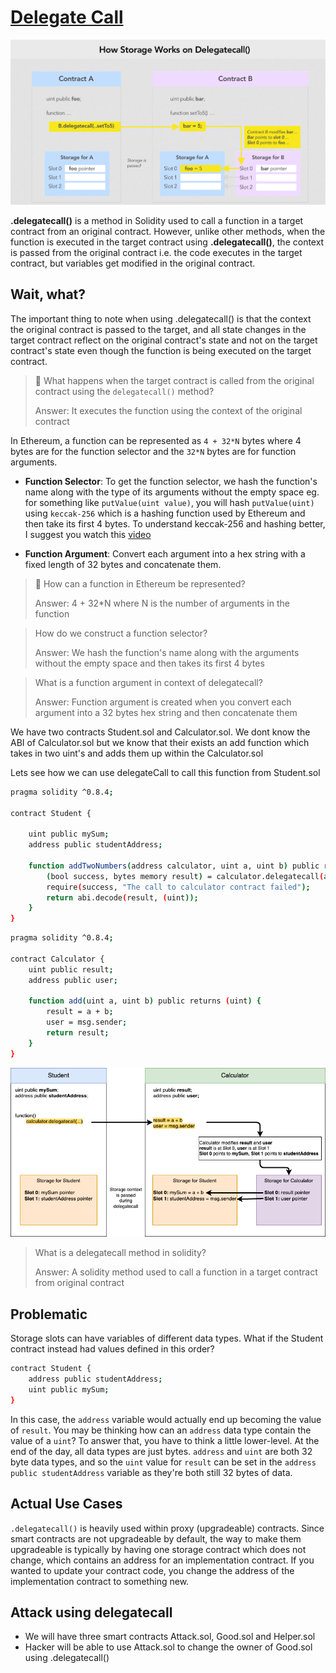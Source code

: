 # [Delegate Call](https://www.learnweb3.io/tracks/senior/delegate-call)

![How Storage works on delegatecall!](./images/how_storage_works_on_delegatecall.png "How Storage works on delegatecall") 

**.delegatecall()** is a method in Solidity used to call a function in a target contract from an original contract. However, unlike other methods, when the function is executed in the target contract using **.delegatecall()**, the context is passed from the original contract i.e. the code executes in the target contract, but variables get modified in the original contract.

## Wait, what?

The important thing to note when using .delegatecall() is that the context the original contract is passed to the target, and all state changes in the target contract reflect on the original contract's state and not on the target contract's state even though the function is being executed on the target contract.

> 🤔 What happens when the target contract is called from the original contract using the `delegatecall()` method?
>
> Answer: It executes the function using the context of the original contract

In Ethereum, a function can be represented as `4 + 32*N` bytes where 4 bytes are for the function selector and the `32*N` bytes are for function arguments.

- **Function Selector**: To get the function selector, we hash the function's name along with the type of its arguments without the empty space eg. for something like `putValue(uint value)`, you will hash `putValue(uint)` using `keccak-256` which is a hashing function used by Ethereum and then take its first 4 bytes. To understand keccak-256 and hashing better, I suggest you watch this [video](https://www.youtube.com/watch?v=rxZR3ITZlzE)

- **Function Argument**: Convert each argument into a hex string with a fixed length of 32 bytes and concatenate them.

> 🤔 How can a function in Ethereum be represented?
>
> Answer: 4 + 32*N where N is the number of arguments in the function

>  How do we construct a function selector?
>
> Answer: We hash the function's name along with the arguments without the empty space and then takes its first 4 bytes

> What is a function argument in context of delegatecall?
>
> Answer: Function argument is created when you convert each argument into a 32 bytes hex string and then concatenate them

We have two contracts Student.sol and Calculator.sol. We dont know the ABI of Calculator.sol but we know that their exists an add function which takes in two uint's and adds them up within the Calculator.sol

Lets see how we can use delegateCall to call this function from Student.sol

```sh
pragma solidity ^0.8.4;

contract Student {

    uint public mySum;
    address public studentAddress;
    
    function addTwoNumbers(address calculator, uint a, uint b) public returns (uint)  {
        (bool success, bytes memory result) = calculator.delegatecall(abi.encodeWithSignature("add(uint256,uint256)", a, b));
        require(success, "The call to calculator contract failed");
        return abi.decode(result, (uint));
    }
}
```

```sh
pragma solidity ^0.8.4;

contract Calculator {
    uint public result;
    address public user;
    
    function add(uint a, uint b) public returns (uint) {
        result = a + b;
        user = msg.sender;
        return result;
    }
}
```

![Example!](./images/example.png "Example!") 

>  What is a delegatecall method in solidity?
>
> Answer: A solidity method used to call a function in a target contract from original contract

## Problematic

Storage slots can have variables of different data types. What if the Student contract instead had values defined in this order?

```sh
contract Student {
    address public studentAddress;
    uint public mySum;
}
```

In this case, the `address` variable would actually end up becoming the value of `result`. You may be thinking how can an `address` data type contain the value of a `uint`? To answer that, you have to think a little lower-level. At the end of the day, all data types are just bytes. `address` and `uint` are both 32 byte data types, and so the `uint` value for `result` can be set in the `address public studentAddress` variable as they're both still 32 bytes of data.

## Actual Use Cases

`.delegatecall()` is heavily used within proxy (upgradeable) contracts. Since smart contracts are not upgradeable by default, the way to make them upgradeable is typically by having one storage contract which does not change, which contains an address for an implementation contract. If you wanted to update your contract code, you change the address of the implementation contract to something new. 

## Attack using delegatecall

- We will have three smart contracts Attack.sol, Good.sol and Helper.sol
- Hacker will be able to use Attack.sol to change the owner of Good.sol using .delegatecall()
